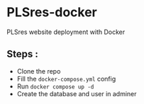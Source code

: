 # PLSres-docker

PLSres website deployment with Docker

## Steps :

- Clone the repo
- Fill the `docker-compose.yml` config
- Run `docker compose up -d`
- Create the database and user in adminer
